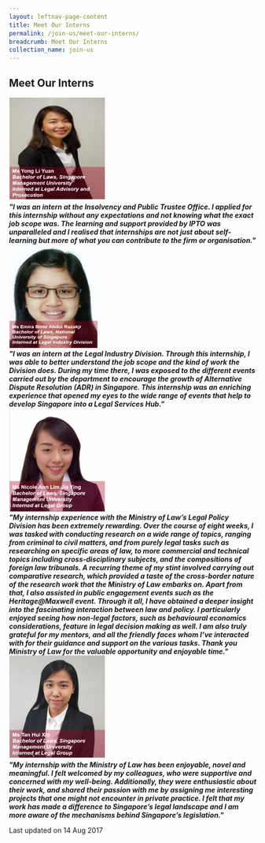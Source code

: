 ```yaml
---
layout: leftnav-page-content
title: Meet Our Interns
permalink: /join-us/meet-our-interns/
breadcrumb: Meet Our Interns
collection_name: join-us
---
```


<style>
  .image {width: 200px;}
  .image img {max-width: 100%;}
</style>

Meet Our Interns
---

<div class="image"><img src="/images/1502679430163.png/" title="Ms Yong Li Yuan" alt="Ms Yong Li Yuan"></div>

<b>
  <i>"I was an intern at the Insolvency and Public Trustee Office. I  applied for this internship without any expectations and not  knowing what the exact job scope was. The learning and  support provided by IPTO was unparalleled and I realised  that internships are not just about self-learning but more of  what you can contribute to the firm or organisation."</i>
</b>

<div class="image"><img src="/images/1502679446621.png/" title="Ms Emira binte Abdul Razakir" alt="Ms Emira binte Abdul Razakir"></div>

 <b>
  <i>
"I was an intern at the Legal Industry Division. Through this internship, I was able to better understand the job scope and the kind of work the Division does. During my time there, I was exposed to the different events carried out by the department to encourage the growth of Alternative Dispute Resolution (ADR) in Singapore. This internship was an enriching experience that opened my eyes to the wide range of events that help to develop Singapore into a Legal Services Hub."</i>
</b>

<div class="image"><img src="/images/1502679646073.png/" title="Ms Nicole Ann LIm Jia Ying" alt=" Ms Nicole Ann LIm Jia Ying"></div>

 <b>
  <i>"My internship experience with the Ministry of Law’s Legal Policy Division has been extremely rewarding. Over the course of eight weeks, I was tasked with conducting research on a wide range of topics, ranging from criminal to civil matters, and from purely legal tasks such as researching on specific areas of law, to more commercial and technical topics including cross-disciplinary subjects, and the compositions of foreign law tribunals. A recurring theme of my stint involved carrying out comparative research, which provided a taste of the cross-border nature of the research work that the Ministry of Law embarks on. Apart from that, I also assisted in public engagement events such as the Heritage@Maxwell event. Through it all, I have obtained a deeper insight into the fascinating interaction between law and policy. I particularly enjoyed seeing how non-legal factors, such as behavioural economics considerations, feature in legal decision making as well. I am also truly grateful for my mentors, and all the friendly faces whom I’ve interacted with for their guidance and support on the various tasks. Thank you Ministry of Law for the valuable opportunity and enjoyable time."</i>
</b>
 
<div class="image"><img src="/images/1502679324548.png/" title="Ms Tan Hui Xin" alt="Ms Tan Hui Xin"></div>

 <b>
  <i>"My internship with the Ministry of Law has been enjoyable, novel and meaningful. I felt welcomed by my colleagues, who were supportive and concerned with my well-being. Additionally, they were enthusiastic about their work, and shared their passion with me by assigning me interesting projects that one might not encounter in private practice. I felt that my work has made a difference to Singapore’s legal landscape and I am more aware of the mechanisms behind Singapore’s legislation."</i>
</b>

<p class="right-side-updated">Last updated on 14 Aug 2017</p> 
